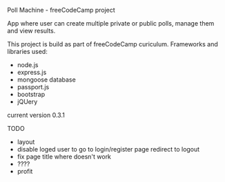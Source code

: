 Poll Machine - freeCodeCamp project

App where user can create multiple private or public polls,
manage them and view results.

This project is build as part of freeCodeCamp curiculum.
Frameworks and libraries used:

- node.js
- express.js
- mongoose database
- passport.js
- bootstrap
- jQUery

current version 0.3.1 

TODO

- layout
- disable loged user to go to login/register page
	redirect to logout
- fix page title where doesn't work
- ????
- profit


